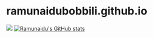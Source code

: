 # ramunaidubobbili.github.io
![](https://komarev.com/ghpvc/?username=ramunaidubobbili&color=brightgreen&style=flat&label=PROFILE+VIEWS)
[![Ramunaidu's GitHub stats](https://github-readme-stats.vercel.app/api?username=ramunaidubobbili)](https://github.com/ramunaidubobbili/github-readme-stats)
